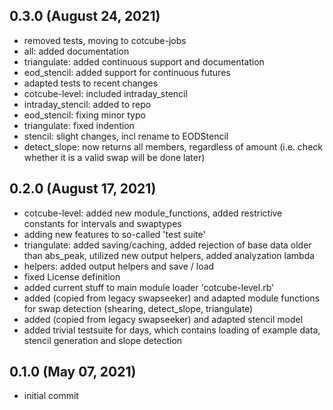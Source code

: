## 0.3.0 (August 24, 2021)
  - removed tests, moving to cotcube-jobs
  - all: added documentation
  - triangulate: added continuous support and documentation
  - eod_stencil: added support for continuous futures
  - adapted tests to recent changes
  - cotcube-level: included intraday_stencil
  - intraday_stencil: added to repo
  - eod_stencil: fixing minor typo
  - triangulate: fixed indention
  - stencil: slight changes, incl rename to EODStencil
  - detect_slope: now returns all members, regardless of amount (i.e. check whether it is a valid swap will be done later)

## 0.2.0 (August 17, 2021)
  - cotcube-level: added new module_functions, added restrictive constants for intervals and swaptypes
  - adding new features to so-called 'test suite'
  - triangulate: added saving/caching, added rejection of base data older than abs_peak, utilized new output helpers, added analyzation lambda
  - helpers: added output helpers and save / load
  - fixed License definition
  - added current stuff to main module loader 'cotcube-level.rb'
  - added (copied from legacy swapseeker) and adapted module functions for swap detection (shearing, detect_slope, triangulate)
  - added (copied from legacy swapseeker) and adapted stencil model
  - added trivial testsuite for days, which contains loading of example data, stencil generation and slope detection

## 0.1.0 (May 07, 2021)
  - initial commit

